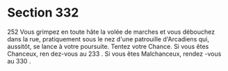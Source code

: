 # Section 332

252
Vous grimpez en toute hâte la volée de marches et vous
débouchez dans la rue, pratiquement sous le nez d'une patrouille
d'Arcadiens qui, aussitôt, se lance à votre poursuite. Tentez votre
Chance. Si vous êtes Chanceux, ren dez-vous au 233 . Si vous êtes
Malchanceux, rendez -vous au 330 .